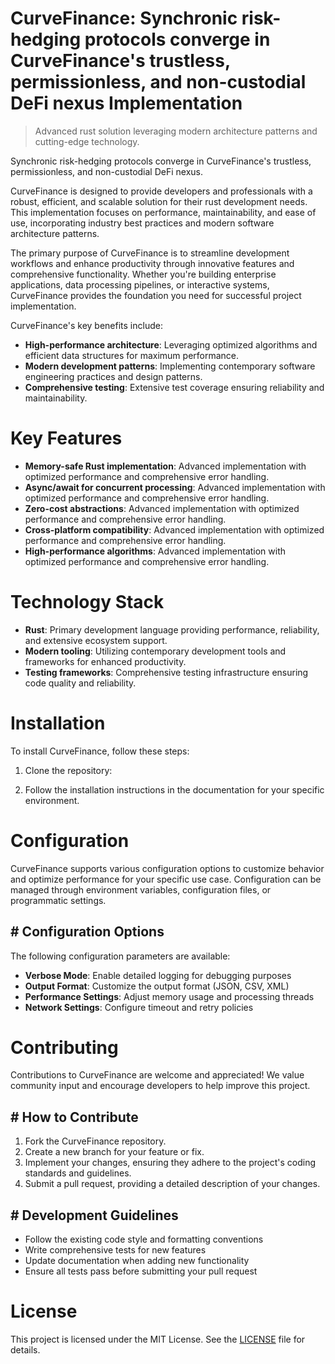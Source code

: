 <!-- fallback_CurveFinance_20250803014312_22384 -->

# CurveFinance: Synchronic risk-hedging protocols converge in CurveFinance's trustless, permissionless, and non-custodial DeFi nexus Implementation
> Advanced rust solution leveraging modern architecture patterns and cutting-edge technology.

Synchronic risk-hedging protocols converge in CurveFinance's trustless, permissionless, and non-custodial DeFi nexus.

CurveFinance is designed to provide developers and professionals with a robust, efficient, and scalable solution for their rust development needs. This implementation focuses on performance, maintainability, and ease of use, incorporating industry best practices and modern software architecture patterns.

The primary purpose of CurveFinance is to streamline development workflows and enhance productivity through innovative features and comprehensive functionality. Whether you're building enterprise applications, data processing pipelines, or interactive systems, CurveFinance provides the foundation you need for successful project implementation.

CurveFinance's key benefits include:

* **High-performance architecture**: Leveraging optimized algorithms and efficient data structures for maximum performance.
* **Modern development patterns**: Implementing contemporary software engineering practices and design patterns.
* **Comprehensive testing**: Extensive test coverage ensuring reliability and maintainability.

# Key Features

* **Memory-safe Rust implementation**: Advanced implementation with optimized performance and comprehensive error handling.
* **Async/await for concurrent processing**: Advanced implementation with optimized performance and comprehensive error handling.
* **Zero-cost abstractions**: Advanced implementation with optimized performance and comprehensive error handling.
* **Cross-platform compatibility**: Advanced implementation with optimized performance and comprehensive error handling.
* **High-performance algorithms**: Advanced implementation with optimized performance and comprehensive error handling.

# Technology Stack

* **Rust**: Primary development language providing performance, reliability, and extensive ecosystem support.
* **Modern tooling**: Utilizing contemporary development tools and frameworks for enhanced productivity.
* **Testing frameworks**: Comprehensive testing infrastructure ensuring code quality and reliability.

# Installation

To install CurveFinance, follow these steps:

1. Clone the repository:


2. Follow the installation instructions in the documentation for your specific environment.

# Configuration

CurveFinance supports various configuration options to customize behavior and optimize performance for your specific use case. Configuration can be managed through environment variables, configuration files, or programmatic settings.

## # Configuration Options

The following configuration parameters are available:

* **Verbose Mode**: Enable detailed logging for debugging purposes
* **Output Format**: Customize the output format (JSON, CSV, XML)
* **Performance Settings**: Adjust memory usage and processing threads
* **Network Settings**: Configure timeout and retry policies

# Contributing

Contributions to CurveFinance are welcome and appreciated! We value community input and encourage developers to help improve this project.

## # How to Contribute

1. Fork the CurveFinance repository.
2. Create a new branch for your feature or fix.
3. Implement your changes, ensuring they adhere to the project's coding standards and guidelines.
4. Submit a pull request, providing a detailed description of your changes.

## # Development Guidelines

* Follow the existing code style and formatting conventions
* Write comprehensive tests for new features
* Update documentation when adding new functionality
* Ensure all tests pass before submitting your pull request

# License

This project is licensed under the MIT License. See the [LICENSE](https://github.com/gary111868/CurveFinance/blob/main/LICENSE) file for details.
